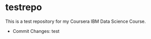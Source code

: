 # testrepo
This is a test repository for my Coursera IBM Data Science Course.
* Commit Changes: test
